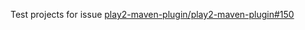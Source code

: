 Test projects for issue [play2-maven-plugin/play2-maven-plugin#150](https://github.com/play2-maven-plugin/play2-maven-plugin/issues/150)
